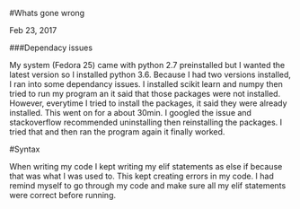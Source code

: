 #Whats gone wrong

Feb 23, 2017

###Dependacy issues

My system (Fedora 25) came with python 2.7 preinstalled but I wanted the latest version so I installed python 3.6. Because I had two versions installed, I ran into some dependancy issues. I installed scikit learn and numpy then tried to run my program an it said that those packages were not installed. However, everytime I tried to install the packages, it said they were already installed. This went on for a about 30min. I googled the issue and stackoverflow recommended uninstalling then reinstalling the packages. I tried that and then ran the program again it finally worked. 

#Syntax

When writing my code I kept writing my elif statements as else if because that was what I was used to. This kept creating errors in my code. I had remind myself to go through my code and make sure all my elif statements were correct before running.